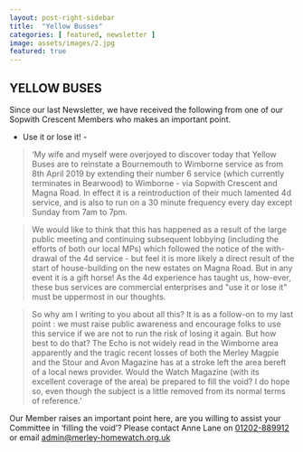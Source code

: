 ```yaml
---
layout: post-right-sidebar
title:  "Yellow Busses"
categories: [ featured, newsletter ]
image: assets/images/2.jpg
featured: true
---
```


## YELLOW BUSES 
Since our last Newsletter, we have received the following from one of our Sopwith Crescent Members 
who makes an important point. 

- Use it or lose it! - 

>‘My wife and myself were overjoyed to discover today that Yellow Buses are to reinstate a 
>Bournemouth to Wimborne service as from 8th April 2019 by extending their number 6 
>service (which currently terminates in Bearwood) to Wimborne - 
>via Sopwith Crescent and Magna Road. In effect it is a reintroduction of their much 
>lamented 4d service, and is also to run on a 30 minute frequency every day except 
>Sunday from 7am to 7pm. 

>We would like to think that this has happened as a result of the large public meeting and continuing 
>subsequent lobbying (including the efforts of both our local MPs) which followed the notice of 
>the with-drawal of the 4d service - but feel it is more likely a direct result of the start of 
>house-building on the new estates on Magna Road. But in any event it is a gift horse! 
>As the 4d experience has taught us, how-ever, these bus services are commercial enterprises 
>and "use it or lose it" must be uppermost in our thoughts. 

>So why am I writing to you about all this? It is as a follow-on to my last point : 
>we must raise public awareness and encourage folks to use this service if we are not to run 
>the risk of losing it again. But how best to do that? The Echo is not widely read in the 
>Wimborne area apparently and the tragic recent losses of both the Merley Magpie and the Stour 
>and Avon Magazine has at a stroke left the area bereft of a local news provider. Would the 
>Watch Magazine (with its excellent coverage of the area) be prepared to fill the void? I do 
>hope so, even though the subject is a little removed from its normal terms of reference.’ 

Our Member raises an important point here, are you willing to assist your Committee in 
‘filling the void’? Please contact Anne Lane on [01202-889912](tel:[01202889912) or email <admin@merley-homewatch.org.uk>  


